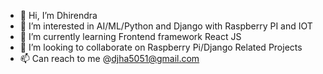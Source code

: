 - 👋 Hi, I’m Dhirendra
- 👀 I’m interested in AI/ML/Python and Django with Raspberry PI and IOT
- 🌱 I’m currently learning Frontend framework React JS
- 💞️ I’m looking to collaborate on Raspberry Pi/Django Related Projects
- 📫 Can reach to me @djha5051@gmail.com

<!---
dj221ai/dj221ai is a ✨ special ✨ repository because its `README.md` (this file) appears on your GitHub profile.
You can click the Preview link to take a look at your changes.
--->
